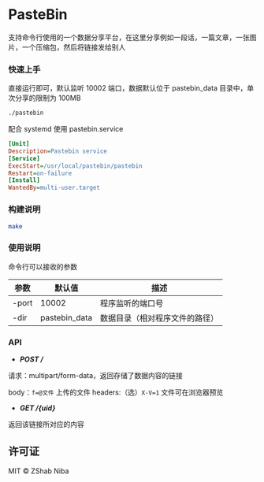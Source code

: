 # PasteBin

支持命令行使用的一个数据分享平台，在这里分享例如一段话，一篇文章，一张图片，一个压缩包，然后将链接发给别人

### 快速上手

直接运行即可，默认监听 10002 端口，数据默认位于 pastebin_data 目录中，单次分享的限制为 100MB

```sh
./pastebin
```

配合 systemd 使用 pastebin.service

```ini
[Unit]
Description=Pastebin service
[Service]
ExecStart=/usr/local/pastebin/pastebin
Restart=on-failure
[Install]
WantedBy=multi-user.target
```

### 构建说明

```sh
make
```

### 使用说明

命令行可以接收的参数

参数|默认值|描述
-|-|-
-port|10002|程序监听的端口号
-dir|pastebin_data|数据目录（相对程序文件的路径）

### API

- ___POST /___

请求：multipart/form-data，返回存储了数据内容的链接

body：`f=@文件` 上传的文件
headers:（选）`X-V=1` 文件可在浏览器预览

- ___GET /{uid}___

返回该链接所对应的内容

## 许可证

MIT © ZShab Niba
